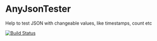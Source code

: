 # AnyJsonTester
Help to test JSON with changeable values, like timestamps, count etc

[![Build Status](https://travis-ci.org/Zlob/AnyJsonTester.svg?branch=master)](https://travis-ci.org/Zlob/AnyJsonTester)
